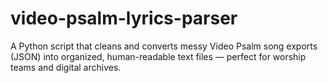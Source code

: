 # video-psalm-lyrics-parser
A Python script that cleans and converts messy Video Psalm song exports (JSON) into organized, human-readable text files — perfect for worship teams and digital archives.
